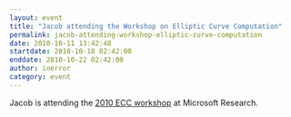 ```yaml
---
layout: event
title: "Jacob attending the Workshop on Elliptic Curve Computation"
permalink: jacob-attending-workshop-elliptic-curve-computation
date: 2010-10-11 13:42:48
startdate: 2010-10-18 02:42:00
enddate: 2010-10-22 02:42:00
author: ioerror
category: event
---
```


Jacob is attending the [2010 ECC workshop](http://2010.eccworkshop.org/) at Microsoft Research.
